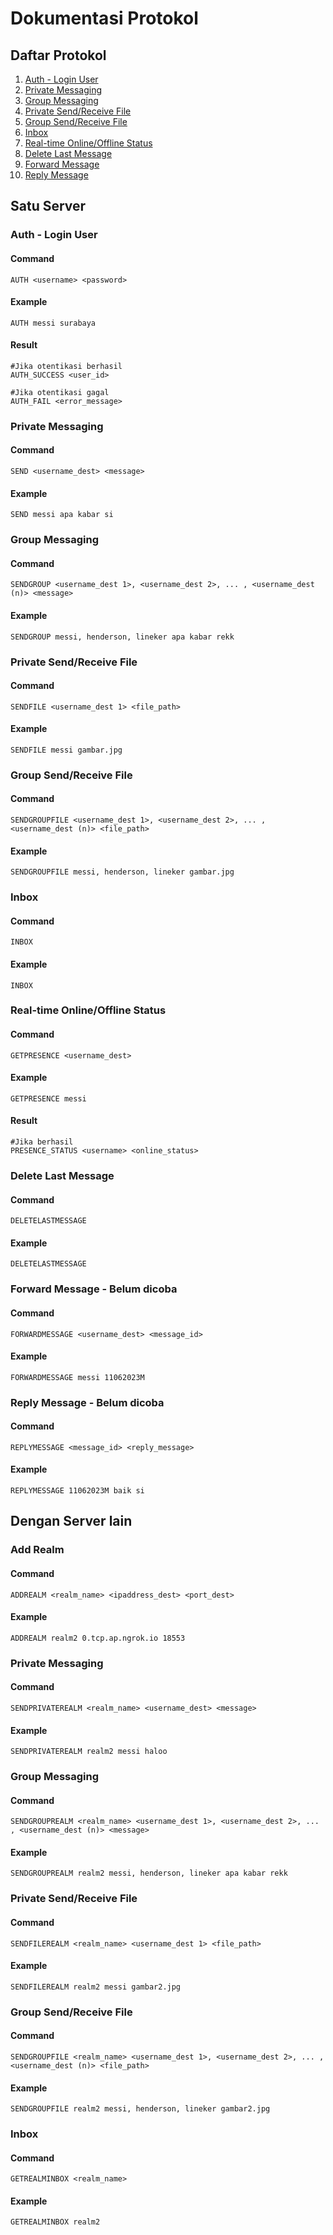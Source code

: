 # Dokumentasi Protokol

## Daftar Protokol
1. [Auth - Login User](#auth---login-user)
2. [Private Messaging](#private-messaging)
3. [Group Messaging](#group-messaging)
4. [Private Send/Receive File](#private-sendreceive-file)
5. [Group Send/Receive File](#group-sendreceive-file)
6. [Inbox](#inbox)
7. [Real-time Online/Offline Status](#real-time-onlineoffline-status)
8. [Delete Last Message](#delete-last-message)
9. [Forward Message](#forward-message)
10. [Reply Message](#reply-message)

## Satu Server

### Auth - Login User

#### Command
```
AUTH <username> <password>
```
#### Example
```
AUTH messi surabaya
```
#### Result
```
#Jika otentikasi berhasil
AUTH_SUCCESS <user_id>

#Jika otentikasi gagal
AUTH_FAIL <error_message>
```

### Private Messaging

#### Command
```
SEND <username_dest> <message>
```
#### Example
```
SEND messi apa kabar si
```

### Group Messaging

#### Command
```
SENDGROUP <username_dest 1>, <username_dest 2>, ... , <username_dest (n)> <message>
```
#### Example
```
SENDGROUP messi, henderson, lineker apa kabar rekk
```

### Private Send/Receive File

#### Command
```
SENDFILE <username_dest 1> <file_path>
```
#### Example
```
SENDFILE messi gambar.jpg
```

### Group Send/Receive File

#### Command
```
SENDGROUPFILE <username_dest 1>, <username_dest 2>, ... , <username_dest (n)> <file_path>
```
#### Example
```
SENDGROUPFILE messi, henderson, lineker gambar.jpg
```

### Inbox

#### Command
```
INBOX
```
#### Example
```
INBOX
```

### Real-time Online/Offline Status

#### Command
```
GETPRESENCE <username_dest>
```
#### Example
```
GETPRESENCE messi
```
#### Result
```
#Jika berhasil
PRESENCE_STATUS <username> <online_status>
```

### Delete Last Message

#### Command
```
DELETELASTMESSAGE
```
#### Example
```
DELETELASTMESSAGE
```

### Forward Message - Belum dicoba

#### Command
```
FORWARDMESSAGE <username_dest> <message_id>
```
#### Example
```
FORWARDMESSAGE messi 11062023M

```

### Reply Message - Belum dicoba

#### Command
```
REPLYMESSAGE <message_id> <reply_message>
```
#### Example
```
REPLYMESSAGE 11062023M baik si

```

## Dengan Server lain

### Add Realm

#### Command
```
ADDREALM <realm_name> <ipaddress_dest> <port_dest>
```
#### Example
```
ADDREALM realm2 0.tcp.ap.ngrok.io 18553
```

### Private Messaging

#### Command
```
SENDPRIVATEREALM <realm_name> <username_dest> <message>
```
#### Example
```
SENDPRIVATEREALM realm2 messi haloo
```

### Group Messaging

#### Command
```
SENDGROUPREALM <realm_name> <username_dest 1>, <username_dest 2>, ... , <username_dest (n)> <message>
```
#### Example
```
SENDGROUPREALM realm2 messi, henderson, lineker apa kabar rekk
```

### Private Send/Receive File

#### Command
```
SENDFILEREALM <realm_name> <username_dest 1> <file_path>
```
#### Example
```
SENDFILEREALM realm2 messi gambar2.jpg
```

### Group Send/Receive File

#### Command
```
SENDGROUPFILE <realm_name> <username_dest 1>, <username_dest 2>, ... , <username_dest (n)> <file_path>
```
#### Example
```
SENDGROUPFILE realm2 messi, henderson, lineker gambar2.jpg
```

### Inbox

#### Command
```
GETREALMINBOX <realm_name>
```
#### Example
```
GETREALMINBOX realm2
```

